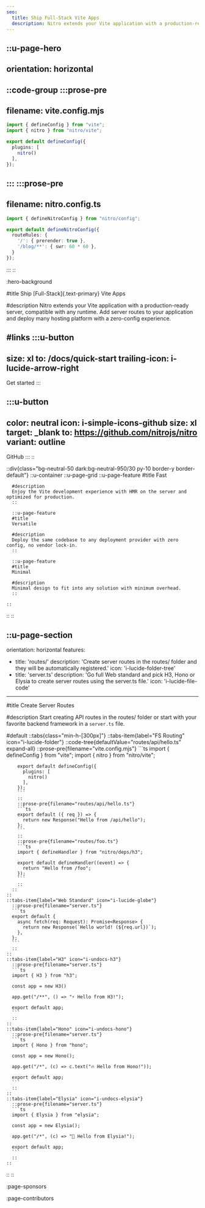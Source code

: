 ```yaml
---
seo:
  title: Ship Full-Stack Vite Apps
  description: Nitro extends your Vite application with a production-ready server, compatible with any runtime. Add server routes to your application and deploy many hosting platform with a zero-config experience.
---
```


::u-page-hero
---
orientation: horizontal
---
::code-group
  :::prose-pre
  ---
  filename: vite.config.mjs
  ---
  ```ts
  import { defineConfig } from "vite";
  import { nitro } from "nitro/vite";

  export default defineConfig({
    plugins: [
      nitro()
    ],
  });
  ```
  :::
  :::prose-pre
  ---
  filename: nitro.config.ts
  ---
  ```ts
  import { defineNitroConfig } from "nitro/config";

  export default defineNitroConfig({
    routeRules: {
      '/': { prerender: true },
      '/blog/**': { swr: 60 * 60 },
    }
  });
  ```
  :::
::

:hero-background

#title
Ship [Full-Stack]{.text-primary} Vite Apps

#description
Nitro extends your Vite application with a production-ready server, compatible with any runtime. Add server routes to your application and deploy many hosting platform with a zero-config experience.

#links
  :::u-button
  ---
  size: xl
  to: /docs/quick-start
  trailing-icon: i-lucide-arrow-right
  ---
  Get started
  :::

  :::u-button
  ---
  color: neutral
  icon: i-simple-icons-github
  size: xl
  target: _blank
  to: https://github.com/nitrojs/nitro
  variant: outline
  ---
  GitHub
  :::
::

::div{class="bg-neutral-50 dark:bg-neutral-950/30 py-10 border-y border-default"}
  ::u-container
    ::u-page-grid
      ::u-page-feature
      #title
      Fast

      #description
      Enjoy the Vite development experience with HMR on the server and optimized for production.
      ::

      ::u-page-feature
      #title
      Versatile

      #description
      Deploy the same codebase to any deployment provider with zero config, no vendor lock-in.
      ::

      ::u-page-feature
      #title
      Minimal

      #description
      Minimal design to fit into any solution with minimum overhead.
      ::

    ::
  ::
::

::u-page-section
---
orientation: horizontal
features:
  - title: 'routes/'
    description: 'Create server routes in the routes/ folder and they will be automatically registered.'
    icon: 'i-lucide-folder-tree'
  - title: 'server.ts'
    description: 'Go full Web standard and pick H3, Hono or Elysia to create server routes using the server.ts file.'
    icon: 'i-lucide-file-code'
---
#title
Create Server Routes

#description
Start creating API routes in the routes/ folder or start with your favorite backend framework in a `server.ts` file.

#default
  ::tabs{class="min-h-[300px]"}
    ::tabs-item{label="FS Routing" icon="i-lucide-folder"}
      ::code-tree{defaultValue="routes/api/hello.ts" expand-all}
        ::prose-pre{filename="vite.config.mjs"}
        ```ts
        import { defineConfig } from "vite";
        import { nitro } from "nitro/vite";

        export default defineConfig({
          plugins: [
            nitro()
          ],
        });
        ```
        ::
        ::prose-pre{filename="routes/api/hello.ts"}
        ```ts
        export default ({ req }) => {
          return new Response("Hello from /api/hello");
        };
        ```
        ::
        ::prose-pre{filename="routes/foo.ts"}
        ```ts
        import { defineHandler } from "nitro/deps/h3";

        export default defineHandler((event) => {
          return "Hello from /foo";
        });
        ```
        ::
      ::
    ::
    ::tabs-item{label="Web Standard" icon="i-lucide-globe"}
      ::prose-pre{filename="server.ts"}
      ```ts
      export default {
        async fetch(req: Request): Promise<Response> {
          return new Response(`Hello world! (${req.url})`);
        },
      };
      ```
      ::
    ::
    ::tabs-item{label="H3" icon="i-undocs-h3"}
      ::prose-pre{filename="server.ts"}
      ```ts
      import { H3 } from "h3";

      const app = new H3()

      app.get("/**", () => "⚡️ Hello from H3!");

      export default app;
      ```
      ::
    ::
    ::tabs-item{label="Hono" icon="i-undocs-hono"}
      ::prose-pre{filename="server.ts"}
      ```ts
      import { Hono } from "hono";

      const app = new Hono();

      app.get("/*", (c) => c.text("🔥 Hello from Hono!"));

      export default app;
      ```
      ::
    ::
    ::tabs-item{label="Elysia" icon="i-undocs-elysia"}
      ::prose-pre{filename="server.ts"}
      ```ts
      import { Elysia } from "elysia";

      const app = new Elysia();

      app.get("/*", (c) => "🦊 Hello from Elysia!");

      export default app;
      ```
      ::
    ::
  ::
::

:page-sponsors

:page-contributors
